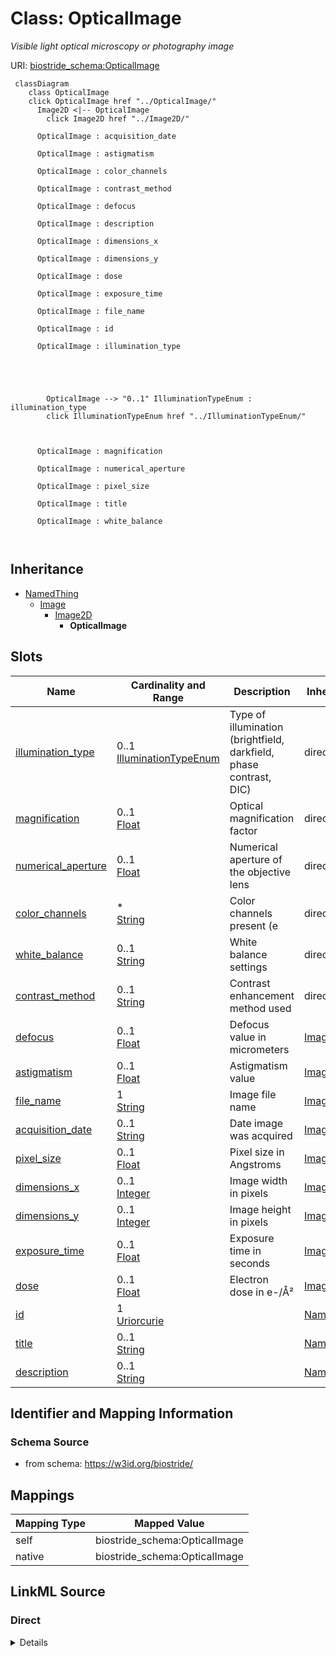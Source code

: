 

# Class: OpticalImage 


_Visible light optical microscopy or photography image_





URI: [biostride_schema:OpticalImage](https://w3id.org/biostride/schema/OpticalImage)





```mermaid
 classDiagram
    class OpticalImage
    click OpticalImage href "../OpticalImage/"
      Image2D <|-- OpticalImage
        click Image2D href "../Image2D/"
      
      OpticalImage : acquisition_date
        
      OpticalImage : astigmatism
        
      OpticalImage : color_channels
        
      OpticalImage : contrast_method
        
      OpticalImage : defocus
        
      OpticalImage : description
        
      OpticalImage : dimensions_x
        
      OpticalImage : dimensions_y
        
      OpticalImage : dose
        
      OpticalImage : exposure_time
        
      OpticalImage : file_name
        
      OpticalImage : id
        
      OpticalImage : illumination_type
        
          
    
        
        
        OpticalImage --> "0..1" IlluminationTypeEnum : illumination_type
        click IlluminationTypeEnum href "../IlluminationTypeEnum/"
    

        
      OpticalImage : magnification
        
      OpticalImage : numerical_aperture
        
      OpticalImage : pixel_size
        
      OpticalImage : title
        
      OpticalImage : white_balance
        
      
```





## Inheritance
* [NamedThing](NamedThing.md)
    * [Image](Image.md)
        * [Image2D](Image2D.md)
            * **OpticalImage**



## Slots

| Name | Cardinality and Range | Description | Inheritance |
| ---  | --- | --- | --- |
| [illumination_type](illumination_type.md) | 0..1 <br/> [IlluminationTypeEnum](IlluminationTypeEnum.md) | Type of illumination (brightfield, darkfield, phase contrast, DIC) | direct |
| [magnification](magnification.md) | 0..1 <br/> [Float](Float.md) | Optical magnification factor | direct |
| [numerical_aperture](numerical_aperture.md) | 0..1 <br/> [Float](Float.md) | Numerical aperture of the objective lens | direct |
| [color_channels](color_channels.md) | * <br/> [String](String.md) | Color channels present (e | direct |
| [white_balance](white_balance.md) | 0..1 <br/> [String](String.md) | White balance settings | direct |
| [contrast_method](contrast_method.md) | 0..1 <br/> [String](String.md) | Contrast enhancement method used | direct |
| [defocus](defocus.md) | 0..1 <br/> [Float](Float.md) | Defocus value in micrometers | [Image2D](Image2D.md) |
| [astigmatism](astigmatism.md) | 0..1 <br/> [Float](Float.md) | Astigmatism value | [Image2D](Image2D.md) |
| [file_name](file_name.md) | 1 <br/> [String](String.md) | Image file name | [Image](Image.md) |
| [acquisition_date](acquisition_date.md) | 0..1 <br/> [String](String.md) | Date image was acquired | [Image](Image.md) |
| [pixel_size](pixel_size.md) | 0..1 <br/> [Float](Float.md) | Pixel size in Angstroms | [Image](Image.md) |
| [dimensions_x](dimensions_x.md) | 0..1 <br/> [Integer](Integer.md) | Image width in pixels | [Image](Image.md) |
| [dimensions_y](dimensions_y.md) | 0..1 <br/> [Integer](Integer.md) | Image height in pixels | [Image](Image.md) |
| [exposure_time](exposure_time.md) | 0..1 <br/> [Float](Float.md) | Exposure time in seconds | [Image](Image.md) |
| [dose](dose.md) | 0..1 <br/> [Float](Float.md) | Electron dose in e-/Å² | [Image](Image.md) |
| [id](id.md) | 1 <br/> [Uriorcurie](Uriorcurie.md) |  | [NamedThing](NamedThing.md) |
| [title](title.md) | 0..1 <br/> [String](String.md) |  | [NamedThing](NamedThing.md) |
| [description](description.md) | 0..1 <br/> [String](String.md) |  | [NamedThing](NamedThing.md) |










## Identifier and Mapping Information






### Schema Source


* from schema: https://w3id.org/biostride/




## Mappings

| Mapping Type | Mapped Value |
| ---  | ---  |
| self | biostride_schema:OpticalImage |
| native | biostride_schema:OpticalImage |






## LinkML Source

<!-- TODO: investigate https://stackoverflow.com/questions/37606292/how-to-create-tabbed-code-blocks-in-mkdocs-or-sphinx -->

### Direct

<details>
```yaml
name: OpticalImage
description: Visible light optical microscopy or photography image
from_schema: https://w3id.org/biostride/
is_a: Image2D
attributes:
  illumination_type:
    name: illumination_type
    description: Type of illumination (brightfield, darkfield, phase contrast, DIC)
    from_schema: https://w3id.org/biostride/
    rank: 1000
    domain_of:
    - OpticalImage
    range: IlluminationTypeEnum
  magnification:
    name: magnification
    description: Optical magnification factor
    from_schema: https://w3id.org/biostride/
    rank: 1000
    domain_of:
    - OpticalImage
    range: float
  numerical_aperture:
    name: numerical_aperture
    description: Numerical aperture of the objective lens
    from_schema: https://w3id.org/biostride/
    rank: 1000
    domain_of:
    - OpticalImage
    range: float
  color_channels:
    name: color_channels
    description: Color channels present (e.g., RGB, grayscale)
    from_schema: https://w3id.org/biostride/
    rank: 1000
    domain_of:
    - OpticalImage
    range: string
    multivalued: true
  white_balance:
    name: white_balance
    description: White balance settings
    from_schema: https://w3id.org/biostride/
    rank: 1000
    domain_of:
    - OpticalImage
    range: string
  contrast_method:
    name: contrast_method
    description: Contrast enhancement method used
    from_schema: https://w3id.org/biostride/
    rank: 1000
    domain_of:
    - OpticalImage
    range: string

```
</details>

### Induced

<details>
```yaml
name: OpticalImage
description: Visible light optical microscopy or photography image
from_schema: https://w3id.org/biostride/
is_a: Image2D
attributes:
  illumination_type:
    name: illumination_type
    description: Type of illumination (brightfield, darkfield, phase contrast, DIC)
    from_schema: https://w3id.org/biostride/
    rank: 1000
    alias: illumination_type
    owner: OpticalImage
    domain_of:
    - OpticalImage
    range: IlluminationTypeEnum
  magnification:
    name: magnification
    description: Optical magnification factor
    from_schema: https://w3id.org/biostride/
    rank: 1000
    alias: magnification
    owner: OpticalImage
    domain_of:
    - OpticalImage
    range: float
  numerical_aperture:
    name: numerical_aperture
    description: Numerical aperture of the objective lens
    from_schema: https://w3id.org/biostride/
    rank: 1000
    alias: numerical_aperture
    owner: OpticalImage
    domain_of:
    - OpticalImage
    range: float
  color_channels:
    name: color_channels
    description: Color channels present (e.g., RGB, grayscale)
    from_schema: https://w3id.org/biostride/
    rank: 1000
    alias: color_channels
    owner: OpticalImage
    domain_of:
    - OpticalImage
    range: string
    multivalued: true
  white_balance:
    name: white_balance
    description: White balance settings
    from_schema: https://w3id.org/biostride/
    rank: 1000
    alias: white_balance
    owner: OpticalImage
    domain_of:
    - OpticalImage
    range: string
  contrast_method:
    name: contrast_method
    description: Contrast enhancement method used
    from_schema: https://w3id.org/biostride/
    rank: 1000
    alias: contrast_method
    owner: OpticalImage
    domain_of:
    - OpticalImage
    range: string
  defocus:
    name: defocus
    description: Defocus value in micrometers
    from_schema: https://w3id.org/biostride/
    rank: 1000
    alias: defocus
    owner: OpticalImage
    domain_of:
    - Image2D
    range: float
  astigmatism:
    name: astigmatism
    description: Astigmatism value
    from_schema: https://w3id.org/biostride/
    rank: 1000
    alias: astigmatism
    owner: OpticalImage
    domain_of:
    - Image2D
    range: float
  file_name:
    name: file_name
    description: Image file name
    from_schema: https://w3id.org/biostride/
    alias: file_name
    owner: OpticalImage
    domain_of:
    - DataFile
    - Image
    range: string
    required: true
  acquisition_date:
    name: acquisition_date
    description: Date image was acquired
    from_schema: https://w3id.org/biostride/
    rank: 1000
    alias: acquisition_date
    owner: OpticalImage
    domain_of:
    - Image
    range: string
  pixel_size:
    name: pixel_size
    description: Pixel size in Angstroms
    from_schema: https://w3id.org/biostride/
    rank: 1000
    alias: pixel_size
    owner: OpticalImage
    domain_of:
    - Image
    range: float
  dimensions_x:
    name: dimensions_x
    description: Image width in pixels
    from_schema: https://w3id.org/biostride/
    rank: 1000
    alias: dimensions_x
    owner: OpticalImage
    domain_of:
    - Image
    range: integer
  dimensions_y:
    name: dimensions_y
    description: Image height in pixels
    from_schema: https://w3id.org/biostride/
    rank: 1000
    alias: dimensions_y
    owner: OpticalImage
    domain_of:
    - Image
    range: integer
  exposure_time:
    name: exposure_time
    description: Exposure time in seconds
    from_schema: https://w3id.org/biostride/
    rank: 1000
    alias: exposure_time
    owner: OpticalImage
    domain_of:
    - Image
    - ExperimentalConditions
    range: float
  dose:
    name: dose
    description: Electron dose in e-/Å²
    from_schema: https://w3id.org/biostride/
    rank: 1000
    alias: dose
    owner: OpticalImage
    domain_of:
    - Image
    range: float
  id:
    name: id
    from_schema: https://w3id.org/biostride/
    rank: 1000
    identifier: true
    alias: id
    owner: OpticalImage
    domain_of:
    - NamedThing
    - OntologyTerm
    range: uriorcurie
    required: true
  title:
    name: title
    from_schema: https://w3id.org/biostride/
    rank: 1000
    slot_uri: dcterms:title
    alias: title
    owner: OpticalImage
    domain_of:
    - NamedThing
    range: string
  description:
    name: description
    from_schema: https://w3id.org/biostride/
    rank: 1000
    alias: description
    owner: OpticalImage
    domain_of:
    - NamedThing
    range: string

```
</details>